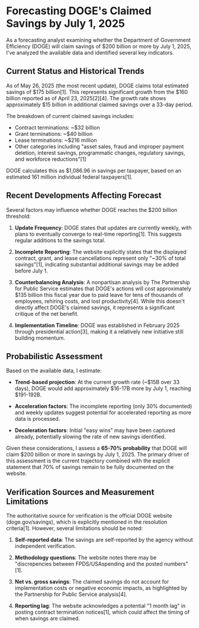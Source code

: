 # Forecasting DOGE's Claimed Savings by July 1, 2025

As a forecasting analyst examining whether the Department of Government Efficiency (DOGE) will claim savings of $200 billion or more by July 1, 2025, I've analyzed the available data and identified several key indicators.

## Current Status and Historical Trends

As of May 26, 2025 (the most recent update), DOGE claims total estimated savings of $175 billion[1]. This represents significant growth from the $160 billion reported as of April 23, 2025[2][4]. The growth rate shows approximately $15 billion in additional claimed savings over a 33-day period.

The breakdown of current claimed savings includes:
- Contract terminations: ~$32 billion
- Grant terminations: ~$40 billion
- Lease terminations: ~$216 million
- Other categories including "asset sales, fraud and improper payment deletion, interest savings, programmatic changes, regulatory savings, and workforce reductions"[1]

DOGE calculates this as $1,086.96 in savings per taxpayer, based on an estimated 161 million individual federal taxpayers[1].

## Recent Developments Affecting Forecast

Several factors may influence whether DOGE reaches the $200 billion threshold:

1. **Update Frequency**: DOGE states that updates are currently weekly, with plans to eventually converge to real-time reporting[1]. This suggests regular additions to the savings total.

2. **Incomplete Reporting**: The website explicitly states that the displayed contract, grant, and lease cancellations represent only "~30% of total savings"[1], indicating substantial additional savings may be added before July 1.

3. **Counterbalancing Analysis**: A nonpartisan analysis by The Partnership for Public Service estimates that DOGE's actions will cost approximately $135 billion this fiscal year due to paid leave for tens of thousands of employees, rehiring costs, and lost productivity[4]. While this doesn't directly affect DOGE's claimed savings, it represents a significant critique of the net benefit.

4. **Implementation Timeline**: DOGE was established in February 2025 through presidential action[3], making it a relatively new initiative still building momentum.

## Probabilistic Assessment

Based on the available data, I estimate:

- **Trend-based projection**: At the current growth rate (~$15B over 33 days), DOGE would add approximately $16-17B more by July 1, reaching $191-192B.

- **Acceleration factors**: The incomplete reporting (only 30% documented) and weekly updates suggest potential for accelerated reporting as more data is processed.

- **Deceleration factors**: Initial "easy wins" may have been captured already, potentially slowing the rate of new savings identified.

Given these considerations, I assess a **65-70% probability** that DOGE will claim $200 billion or more in savings by July 1, 2025. The primary driver of this assessment is the current trajectory combined with the explicit statement that 70% of savings remain to be fully documented on the website.

## Verification Sources and Measurement Limitations

The authoritative source for verification is the official DOGE website (doge.gov/savings), which is explicitly mentioned in the resolution criteria[1]. However, several limitations should be noted:

1. **Self-reported data**: The savings are self-reported by the agency without independent verification.

2. **Methodology questions**: The website notes there may be "discrepencies between FPDS/USAspending and the posted numbers"[1].

3. **Net vs. gross savings**: The claimed savings do not account for implementation costs or negative economic impacts, as highlighted by the Partnership for Public Service analysis[4].

4. **Reporting lag**: The website acknowledges a potential "1 month lag" in posting contract termination notices[1], which could affect the timing of when savings are claimed.
